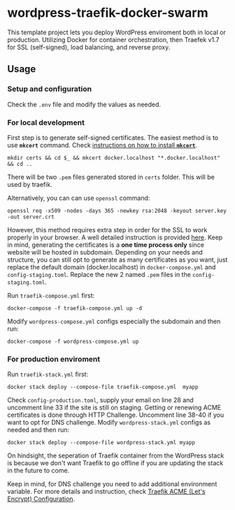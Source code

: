 # wordpress-traefik-docker-swarm
This template project lets you deploy WordPress enviroment both in local or production. Utilizing Docker for container orchestration, then Traefek v1.7 for SSL (self-signed), load balancing, and reverse proxy.

## Usage

### Setup and configuration
Check the `.env` file and modify the values as needed.

### For local development
First step is to generate self-signed certificates. The easiest method is to use **`mkcert`** command. Check [instructions on how to install **`mkcert`**](https://github.com/FiloSottile/mkcert).
```
mkdir certs && cd $_ && mkcert docker.localhost "*.docker.localhost" && cd ..
```
There will be two `.pem` files generated stored in `certs` folder. This will be used by traefik.

Alternatively, you can can use `openssl` command:
```
openssl req -x509 -nodes -days 365 -newkey rsa:2048 -keyout server.key -out server.crt
```
However, this method requires extra step in order for the SSL to work properly in your browser. A well detailed instruction is provided [here](https://stackoverflow.com/questions/21488845/how-can-i-generate-a-self-signed-certificate-with-subjectaltname-using-openssl/21494483#21494483). 
Keep in mind, generating the certificates is a **one time process only** since website will be hosted in subdomain. Depending on your needs and structure, you can still opt to generate as many certificates as you want, just replace the default domain (docker.localhost) in `docker-compose.yml` and `config-staging.toml`. Replace the new 2 named `.pem` files in the `config-staging.toml`.

Run `traefik-compose.yml` first:
```
docker-compose -f traefik-compose.yml up -d
```
Modify `wordpress-compose.yml` configs especially the subdomain and then run:
```
docker-compose -f wordpress-compose.yml up
```

### For production enviroment
Run `traefik-stack.yml` first:
```
docker stack deploy --compose-file traefik-compose.yml  myapp
```
Check `config-production.toml`, supply your email on line 28 and uncomment line 33 if the site is still on staging. Getting or renewing ACME certificates is done through HTTP Challenge. Uncomment line 38-40 if you want to opt for DNS challenge.
Modify  `wordpress-stack.yml` configs as needed and then run:
```
docker stack deploy --compose-file wordpress-stack.yml myapp
```

On hindsight, the seperation of Traefik container from the WordPress stack is because we don't want Traefik to go offline if you are updating the stack in the future to come. 

Keep in mind, for DNS challenge you need to add additional environment variable. For more details and instruction, check [Traefik ACME (Let's Encrypt) Configuration](https://docs.traefik.io/v1.7/configuration/acme/#dnschallenge).
